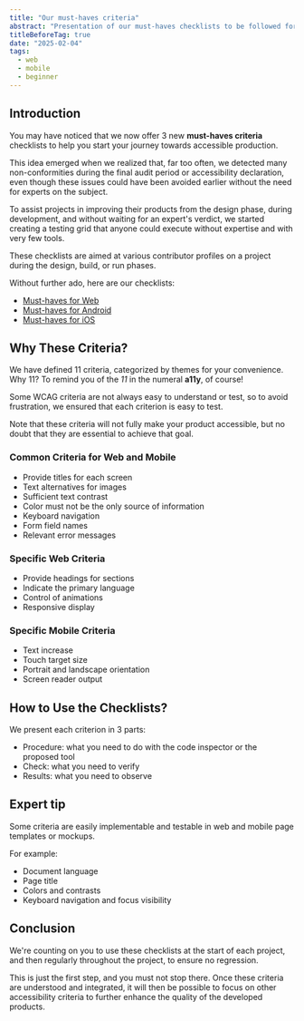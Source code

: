 ```yaml
---
title: "Our must-haves criteria"
abstract: "Presentation of our must-haves checklists to be followed for all web and mobile projects"
titleBeforeTag: true
date: "2025-02-04"
tags:
  - web
  - mobile
  - beginner
---
```


## Introduction
You may have noticed that we now offer 3 new **must-haves criteria** checklists to help you start your journey towards accessible production.

This idea emerged when we realized that, far too often, we detected many non-conformities during the final audit period or accessibility declaration, even though these issues could have been avoided earlier without the need for experts on the subject.

To assist projects in improving their products from the design phase, during development, and without waiting for an expert's verdict, we started creating a testing grid that anyone could execute without expertise and with very few tools.

These checklists are aimed at various contributor profiles on a project during the design, build, or run phases.

Without further ado, here are our checklists:

- <a href="https://a11y-guidelines.orange.com/en/web/must-haves-checklist/">Must-haves for Web</a>
- <a href="https://a11y-guidelines.orange.com/en/mobile/android/checklist/">Must-haves for Android</a>
- <a href="https://a11y-guidelines.orange.com/en/mobile/ios/">Must-haves for iOS</a>


## Why These Criteria?
We have defined 11 criteria, categorized by themes for your convenience. Why 11? To remind you of the _11_ in the numeral **a11y**, of course!

Some WCAG criteria are not always easy to understand or test, so to avoid frustration, we ensured that each criterion is easy to test.

Note that these criteria will not fully make your product accessible, but no doubt that they are essential to achieve that goal.

### Common Criteria for Web and Mobile
- Provide titles for each screen
- Text alternatives for images
- Sufficient text contrast
- Color must not be the only source of information
- Keyboard navigation
- Form field names
- Relevant error messages

### Specific Web Criteria
- Provide headings for sections
- Indicate the primary language
- Control of animations
- Responsive display

### Specific Mobile Criteria
- Text increase
- Touch target size
- Portrait and landscape orientation
- Screen reader output


## How to Use the Checklists?
We present each criterion in 3 parts:

- Procedure: what you need to do with the code inspector or the proposed tool
- Check: what you need to verify
- Results: what you need to observe


## Expert tip
Some criteria are easily implementable and testable in web and mobile page templates or mockups.

For example:
- Document language
- Page title
- Colors and contrasts
- Keyboard navigation and focus visibility


## Conclusion
We're counting on you to use these checklists at the start of each project, and then regularly throughout the project, to ensure no regression.

This is just the first step, and you must not stop there. Once these criteria are understood and integrated, it will then be possible to focus on other accessibility criteria to further enhance the quality of the developed products.
